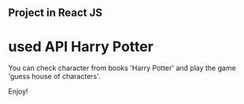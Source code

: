 ## Project in React JS

# used API Harry Potter

You can check character from books 'Harry Potter' and play the game 'guess house of characters'.

Enjoy!

